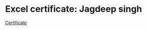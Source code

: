 # Excel certificate: Jagdeep singh

[Certificate](https://drive.google.com/file/d/1LIaYNFwbjdxUbLBXVSZIWusmNIROS_UT/view?usp=drivesdk)
